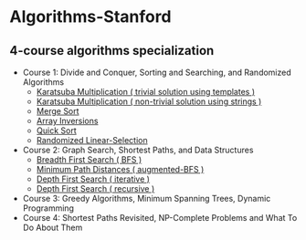 # Algorithms-Stanford
## 4-course algorithms specialization
* Course 1: Divide and Conquer, Sorting and Searching, and Randomized Algorithms
  * [Karatsuba Multiplication ( trivial solution using templates )]( https://github.com/claytonjwong/Algorithms-Stanford/blob/master/course1/karatsuba_multiplication/main.cpp )
  * [Karatsuba Multiplication ( non-trivial solution using strings )]( https://github.com/claytonjwong/Algorithms-Stanford/blob/master/course1/karatsuba_multi_string/main.cpp )
  * [Merge Sort]( https://github.com/claytonjwong/Algorithms-Stanford/blob/master/course1/merge_sort/main.cpp )
  * [Array Inversions]( https://github.com/claytonjwong/Algorithms-Stanford/blob/master/course1/array_inversions/main.cpp )
  * [Quick Sort]( https://github.com/claytonjwong/Algorithms-Stanford/blob/master/course1/quick_sort/main.cpp )
  * [Randomized Linear-Selection]( https://github.com/claytonjwong/Algorithms-Stanford/blob/master/course1/r_select/main.cpp )
* Course 2: Graph Search, Shortest Paths, and Data Structures
  * [Breadth First Search ( BFS )]( https://github.com/claytonjwong/Algorithms-Stanford/tree/master/course2/bfs )
  * [Minimum Path Distances ( augmented-BFS )]( https://github.com/claytonjwong/Algorithms-Stanford/tree/master/course2/bfs_min_path_dist )
  * [Depth First Search ( iterative )]( https://github.com/claytonjwong/Algorithms-Stanford/tree/master/course2/dfs )
  * [Depth First Search ( recursive )]( https://github.com/claytonjwong/Algorithms-Stanford/tree/master/course2/dfs_rec )
* Course 3: Greedy Algorithms, Minimum Spanning Trees, Dynamic Programming
* Course 4: Shortest Paths Revisited, NP-Complete Problems and What To Do About Them
